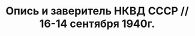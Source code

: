 ---
title: Опись и заверитель НКВД СССР // 16-14 сентября 1940г.
description: РГАСПИ, ф.17, оп.171, дело 409, лист 234
images:
- /disk/pictures/v01/17-171-409-234.jpg
- /disk/pictures/v01/17-171-409-235.jpg
---